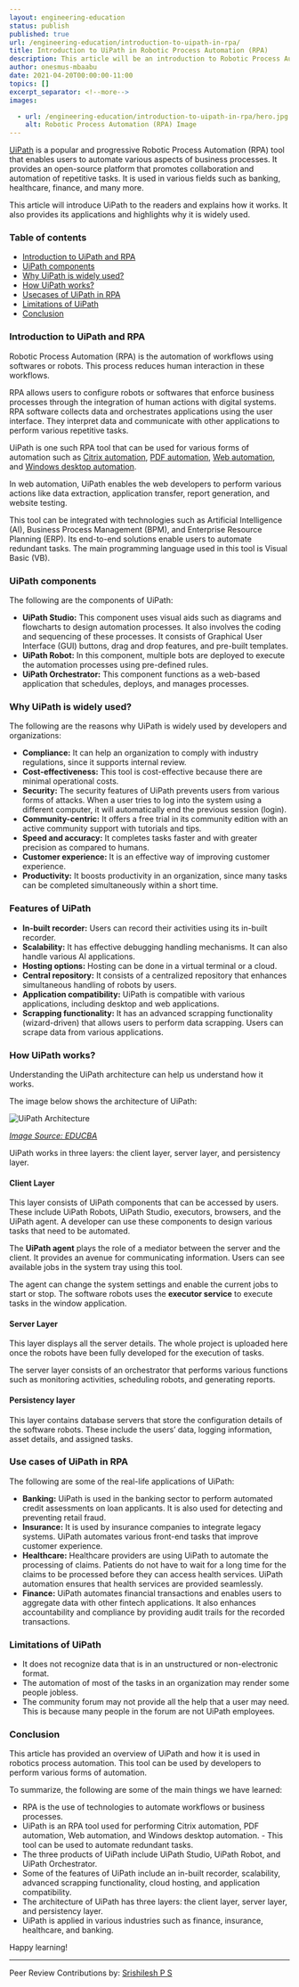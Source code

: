 ```yaml
---
layout: engineering-education
status: publish
published: true
url: /engineering-education/introduction-to-uipath-in-rpa/
title: Introduction to UiPath in Robotic Process Automation (RPA)
description: This article will be an introduction to Robotic Process Automation. We will explore a RPA tool called UiPath to see why it is widely used, how it works, and its use cases.
author: onesmus-mbaabu
date: 2021-04-20T00:00:00-11:00
topics: []
excerpt_separator: <!--more-->
images:

  - url: /engineering-education/introduction-to-uipath-in-rpa/hero.jpg
    alt: Robotic Process Automation (RPA) Image
---
```

[UiPath](https://www.uipath.com) is a popular and progressive Robotic Process Automation (RPA) tool that enables users to automate various aspects of business processes. It provides an open-source platform that promotes collaboration and automation of repetitive tasks. It is used in various fields such as banking, healthcare, finance, and many more.
<!--more-->
This article will introduce UiPath to the readers and explains how it works. It also provides its applications and highlights why it is widely used.

### Table of contents
- [Introduction to UiPath and RPA](#introduction-to-uipath-and-rpa)
- [UiPath components](#uipath-components)
- [Why UiPath is widely used?](#why-uipath-is-widely-used)
- [How UiPath works?](#how-uipath-works)
- [Usecases of UiPath in RPA](#use-cases-of-uipath-in-rpa)
- [Limitations of UiPath](#limitations-of-uipath)
- [Conclusion](#conclusion)

### Introduction to UiPath and RPA
Robotic Process Automation (RPA) is the automation of workflows using softwares or robots. This process reduces human interaction in these workflows.

RPA allows users to configure robots or softwares that enforce business processes through the integration of human actions with digital systems. RPA software collects data and orchestrates applications using the user interface. They interpret data and communicate with other applications to perform various repetitive tasks.

UiPath is one such RPA tool that can be used for various forms of automation such as [Citrix automation](https://www.uipath.com), [PDF automation](https://docs.uipath.com/activities/docs/read-pdf-files), [Web automation](https://docs.uipath.com/activities/docs/read-pdf-files), and [Windows desktop automation](https://www.uipath.com/solutions/technology/desktop-automation).

In web automation, UiPath enables the web developers to perform various actions like data extraction, application transfer, report generation, and website testing.

This tool can be integrated with technologies such as Artificial Intelligence (AI), Business Process Management (BPM), and Enterprise Resource Planning (ERP). Its end-to-end solutions enable users to automate redundant tasks. The main programming language used in this tool is Visual Basic (VB).

### UiPath components
The following are the components of UiPath:
- **UiPath Studio:** This component uses visual aids such as diagrams and flowcharts to design automation processes. It also involves the coding and sequencing of these processes. It consists of Graphical User Interface (GUI) buttons, drag and drop features, and pre-built templates.
- **UiPath Robot:** In this component, multiple bots are deployed to execute the automation processes using pre-defined rules.
- **UiPath Orchestrator:** This component functions as a web-based application that schedules, deploys, and manages processes.
  
### Why UiPath is widely used?
The following are the reasons why UiPath is widely used by developers and organizations:
- **Compliance:** It can help an organization to comply with industry regulations, since it supports internal review.
- **Cost-effectiveness:** This tool is cost-effective because there are minimal operational costs.
- **Security:** The security features of UiPath prevents users from various forms of attacks. When a user tries to log into the system using a different computer, it will automatically end the previous session (login).  
- **Community-centric:** It offers a free trial in its community edition with an active community support with tutorials and tips.
- **Speed and accuracy:** It completes tasks faster and with greater precision as compared to humans.
- **Customer experience:** It is an effective way of improving customer experience.
- **Productivity:** It boosts productivity in an organization, since many tasks can be completed simultaneously within a short time.
  
### Features of UiPath
- **In-built recorder:** Users can record their activities using its in-built recorder.
- **Scalability:** It has effective debugging handling mechanisms. It can also handle various AI applications.
- **Hosting options:** Hosting can be done in a virtual terminal or a cloud.
- **Central repository:** It consists of a centralized repository that enhances simultaneous handling of robots by users.
- **Application compatibility:** UiPath is compatible with various applications, including desktop and web applications.
- **Scrapping functionality:** It has an advanced scrapping functionality (wizard-driven) that allows users to perform data scrapping. Users can scrape data from various applications.
  
### How UiPath works?
Understanding the UiPath architecture can help us understand how it works.

The image below shows the architecture of UiPath:

![UiPath Architecture](/engineering-education/introduction-to-uipath-in-rpa/uipath-architecture.jpg)

*[Image Source: EDUCBA](https://www.educba.com/academy/wp-content/uploads/2020/09/UiPath-Architecture-img.jpg)*

UiPath works in three layers: the client layer, server layer, and persistency layer.

#### Client Layer
This layer consists of UiPath components that can be accessed by users. These include UiPath Robots, UiPath Studio, executors, browsers, and the UiPath agent. A developer can use these components to design various tasks that need to be automated.

The **UiPath agent** plays the role of a mediator between the server and the client. It provides an avenue for communicating information. Users can see available jobs in the system tray using this tool.

The agent can change the system settings and enable the current jobs to start or stop. The software robots uses the **executor service** to execute tasks in the window application.

#### Server Layer
This layer displays all the server details. The whole project is uploaded here once the robots have been fully developed for the execution of tasks.

The server layer consists of an orchestrator that performs various functions such as monitoring activities, scheduling robots, and generating reports.

#### Persistency layer
This layer contains database servers that store the configuration details of the software robots. These include the users’ data, logging information, asset details, and assigned tasks.

### Use cases of UiPath in RPA
The following are some of the real-life applications of UiPath:
- **Banking:** UiPath is used in the banking sector to perform automated credit assessments on loan applicants. It is also used for detecting and preventing retail fraud.
- **Insurance:** It is used by insurance companies to integrate legacy systems. UiPath automates various front-end tasks that improve customer experience.
- **Healthcare:** Healthcare providers are using UiPath to automate the processing of claims. Patients do not have to wait for a long time for the claims to be processed before they can access health services. UiPath automation ensures that health services are provided seamlessly.
- **Finance:** UiPath automates financial transactions and enables users to aggregate data with other fintech applications. It also enhances accountability and compliance by providing audit trails for the recorded transactions.
  
### Limitations of UiPath
- It does not recognize data that is in an unstructured or non-electronic format.
- The automation of most of the tasks in an organization may render some people jobless.
- The community forum may not provide all the help that a user may need. This is because many people in the forum are not UiPath employees.
  
### Conclusion
This article has provided an overview of UiPath and how it is used in robotics process automation. This tool can be used by developers to perform various forms of automation.

To summarize, the following are some of the main things we have learned:
- RPA is the use of technologies to automate workflows or business processes.
- UiPath is an RPA tool used for performing Citrix automation, PDF automation, Web automation, and Windows desktop automation. - This tool can be used to automate redundant tasks.
- The three products of UiPath include UiPath Studio, UiPath Robot, and UiPath Orchestrator.
- Some of the features of UiPath include an in-built recorder, scalability, advanced scrapping functionality, cloud hosting, and application compatibility.
- The architecture of UiPath has three layers: the client layer, server layer, and persistency layer.
- UiPath is applied in various industries such as finance, insurance, healthcare, and banking.

Happy learning!

---
Peer Review Contributions by: [Srishilesh P S](/engineering-education/authors/srishilesh-p-s/)